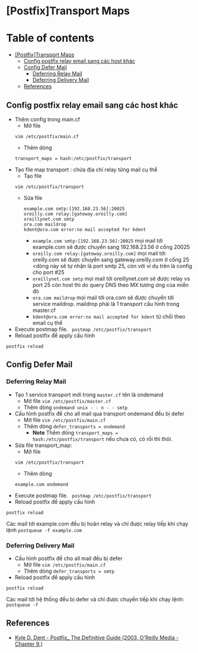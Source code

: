 # [Postfix]Transport Maps
# Table of contents

- [[Postfix]Transport Maps](#postfixtransport-maps)
  - [Config postfix relay email sang các host khác](#config-postfix-relay-email-sang-các-host-khác)
  - [Config Defer Mail](#config-defer-mail)
    - [Deferring Relay Mail](#deferring-relay-mail)
    - [Deferring Delivery Mail](#deferring-delivery-mail)
  - [References](#references)
## Config postfix relay email sang các host khác

- Thêm config trong main.cf
    + Mở file 
    ```
    vim /etc/postfix/main.cf
    ```
    + Thêm dòng
    ```
    transport_maps = hash:/etc/postfix/transport
    ```
- Tạo file map transport : chứa địa chỉ relay từng mail cụ thể
    + Tạo file 
    ```
    vim /etc/postfix/transport
    ```
    + Sửa file 
        ```
        example.com smtp:[192.168.23.56]:20025
        oreilly.com relay:[gateway.oreilly.com]
        oreillynet.com smtp
        ora.com maildrop
        kdent@ora.com error:no mail accepted for kdent
        ```
        + `example.com smtp:[192.168.23.56]:20025` mọi mail tới example.com sẽ được chuyển sang 192.168.23.56 ở cổng 20025
        + `oreilly.com relay:[gateway.oreilly.com]` mọi mail tới oreilly.com sẽ được chuyển sang gateway.oreilly.com ở cổng 25 <dòng này sẽ tự nhận là port smtp 25, còn với ví dụ trên là config cho port #25
        + ` oreillynet.com smtp ` mọi mail tới oreillynet.com sẽ được relay vs port 25 còn host thì do query DNS theo MX tương ứng của miền đó 
        + `ora.com maildrop` mọi mail tới ora.com sẽ được chuyển tới service maildrop. maildrop phải là 1 transport cấu hình trong master.cf 
        + `kdent@ora.com error:no mail accepted for kdent` từ chối theo email cụ thể
- Execute postmap file.
` postmap /etc/postfix/transport`
- Reload postfix để apply cấu hình 
```
postfix reload 
```

## Config Defer Mail 
### Deferring Relay Mail
- Tạo 1 service transport mới trong `master.cf` tên là ondemand 
    + Mở file
    `
    vim /etc/postfix/master.cf
    `
    + Thêm dòng 
    `ondemand unix - - n - - smtp`
- Cấu hình postfix để cho all mail qua transport ondemand đều bị defer
    + Mở file
    `
    vim /etc/postfix/main.cf
    `
    + Thêm dòng
        `defer_transports = ondemand`
       + **Note** Thêm dòng `transport_maps =  hash:/etc/postfix/transport` nếu chưa có, có rồi thì thôi.
- Sửa file transport_map: 
    + Mở file 
    ```
    vim /etc/postfix/transport
    ```
    + Thêm dòng
    ```
    example.com ondemand
     ```
- Execute postmap file.
` postmap /etc/postfix/transport`
- Reload postfix để apply cấu hình 
```
postfix reload 
```
Các mail tới example.com đều bị hoãn relay và chỉ được relay tiếp khi chạy lệnh 
`postqueue -f example.com`

### Deferring Delivery Mail
- Cấu hình postfix để cho all mail đều bị defer
    + Mở file
    `
    vim /etc/postfix/main.cf
    `
    + Thêm dòng
        `defer_transports = smtp`
- Reload postfix để apply cấu hình 
```
postfix reload 
```
Các mail tới hệ thống đều bị defer và chỉ được chuyển tiếp khi chạy lệnh:
`postqueue -f`
## References
* [Kyle D. Dent - Postfix_ The Definitive Guide (2003, O'Reilly Media - Chapter 9.)](https://drive.google.com/file/d/1qgfeHMxqyThf6BI5T0blsc37QJV8BGzv/view?usp=sharing)
